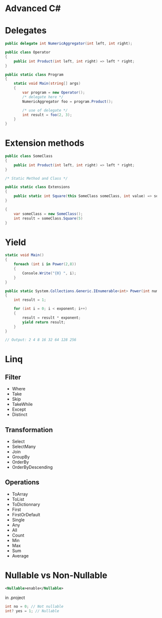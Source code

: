 # Advanced C#

# Delegates

```csharp
public delegate int NumericAggregator(int left, int right);

public class Operator 
{
    public int Product(int left, int right) => left * right;
}

public static class Program
{
    static void Main(string[] args)
    {
        var program = new Operator();
        /* delegate here */
        NumericAggregator foo = program.Product();

        /* use of delegate */
        int result = foo(2, 3);
    }
}
```

# Extension methods
```csharp
public class SomeClass
{
    public int Product(int left, int right) => left * right;
}

/* Static Method and Class */

public static class Extensions
{
    public static int Square(this SomeClass someClass, int value) => someClass.Product(value, value);
}

{
    var someClass = new SomeClass();
    int result = someClass.Square(5)
}
```

# Yield
```csharp
static void Main()
{
    foreach (int i in Power(2,8))
    {
        Console.Write("{0} ", i);
    }
}

public static System.Collections.Generic.IEnumerable<int> Power(int number, int exponent)
{
    int result = 1;

    for (int i = 0; i < exponent; i++)
    {
        result = result * exponent;
        yield return result;
    }
}

// Output: 2 4 8 16 32 64 128 256
```

# Linq
## Filter
- Where
- Take
- Skip
- TakeWhile
- Except
- Distinct
## Transformation
- Select
- SelectMany
- Join
- GroupBy
- OrderBy
- OrderByDescending
## Operations
- ToArray
- ToList
- ToDictionnary
- First
- FirstOrDefault
- Single
- Any
- All
- Count
- Min
- Max
- Sum
- Average

# Nullable vs Non-Nullable
```xml
<Nullable>enable</Nullable>
```
in .project

```csharp
int no = 0; // Not nullable
int? yes = 1; // Nullable
```